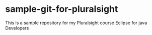 # sample-git-for-pluralsight

This is a sample repository for my Pluralsight course Eclipse for java Developers
